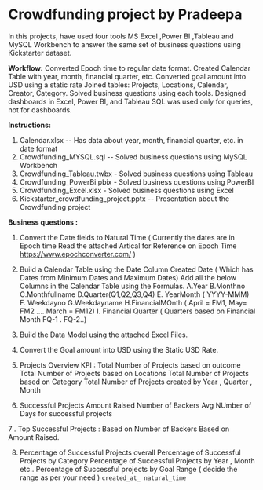 # Crowdfunding project by Pradeepa 
In this projects, have used four tools MS Excel ,Power BI ,Tableau and MySQL Workbench to answer the same set of business questions using Kickstarter dataset.

**Workflow:**
Converted Epoch time to regular date format.
Created Calendar Table with year, month, financial quarter, etc.
Converted goal amount into USD using a static rate
Joined tables: Projects, Locations, Calendar, Creator, Category.
Solved business questions using each tools.
Designed dashboards in Excel, Power BI, and Tableau
SQL was used only for queries, not for dashboards.

**Instructions:**
1. Calendar.xlsx -- Has data about year, month, financial quarter, etc. in date format
2. Crowdfunding_MYSQL.sql -- Solved business questions using MySQL Workbench
3.  Crowdfunding_Tableau.twbx - Solved business questions using Tableau
4.  Crowdfunding_PowerBi.pbix - Solved business questions using PowerBI
5.  Crowdfunding_Excel.xlsx - Solved business questions using Excel
6.  Kickstarter_crowdfunding_project.pptx -- Presentation about the Crowdfunding project

**Business questions :**
1. Convert the Date fields to Natural Time ( Currently the dates are in Epoch time Read the attached Artical for Reference on Epoch Time 
             https://www.epochconverter.com/ )
2. Build a Calendar Table using the Date Column Created Date ( Which has Dates from Minimum Dates and Maximum Dates)
  Add all the below Columns in the Calendar Table using the Formulas.
   A.Year
   B.Monthno
   C.Monthfullname
   D.Quarter(Q1,Q2,Q3,Q4)
   E. YearMonth ( YYYY-MMM)
   F. Weekdayno
   G.Weekdayname
   H.FinancialMOnth ( April = FM1, May= FM2  …. March = FM12)
   I. Financial Quarter ( Quarters based on Financial Month FQ-1 . FQ-2..)

3. Build the Data Model using the attached Excel Files.

4. Convert the Goal amount into USD using the Static USD Rate.

5. Projects Overview KPI :
     Total Number of Projects based on outcome 
     Total Number of Projects based on Locations
     Total Number of Projects based on  Category
     Total Number of Projects created by Year , Quarter , Month

6.  Successful Projects
     Amount Raised 
     Number of Backers
     Avg NUmber of Days for successful projects

7 . Top Successful Projects :
    Based on Number of Backers
    Based on Amount Raised.

8. Percentage of Successful Projects overall
   Percentage of Successful Projects  by Category
   Percentage of Successful Projects by Year , Month etc..
   Percentage of Successful projects by Goal Range ( decide the range as per your need )
   `created_at_ natural_time`
 


